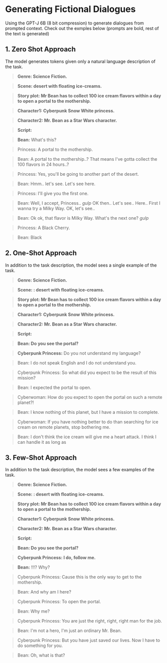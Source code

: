 # Generating Fictional Dialogues
Using the GPT-J 6B (8 bit compression) to generate dialogues from prompted context.
Check out the exmples below (prompts are bold, rest of the text is generated)

## 1. Zero Shot Approach
The model generates tokens given only a natural language description of the task.
> **Genre: Science Fiction.**

> **Scene: desert with floating ice-creams.**

> **Story plot: Mr Bean has to collect 100 ice cream flavors within a day to open a portal to the mothership.**

> **Character1: Cyberpunk Snow White princess.**

> **Character2: Mr. Bean as a Star Wars character.**

> **Script:**

> **Bean:** What's this?

> Princess: A portal to the mothership.

> Bean: A portal to the mothership..? That means I've gotta collect the 100 flavors in 24 hours..?

> Princess: Yes, you'll be going to another part of the desert.

> Bean: Hmm.. let's see. Let's see here.

> Princess: I'll give you the first one.

> Bean: Well, I accept, Princess.. *gulp* OK then.. Let's see.. Here.. First I wanna try a Milky Way. OK, let's see..

> Bean: Ok ok, that flavor is Milky Way. What's the next one? *gulp*

> Princess: A Black Cherry.

> Bean: Black

## 2. One-Shot Approach
In addition to the task description, the model sees a single example of the task. 
> **Genre: Science Fiction.**

> **Scene: : desert with floating ice-creams.**

> **Story plot: Mr Bean has to collect 100 ice cream flavors within a day to open a portal to the mothership.**

> **Character1: Cyberpunk Snow White princess.**

> **Character2: Mr. Bean as a Star Wars character.**

> **Script:**

> **Bean: Do you see the portal?**

> **Cyberpunk Princess:** Do you not understand my language?

> Bean: I do not speak English and I do not understand you.

> Cyberpunk Princess: So what did you expect to be the result of this mission?

> Bean: I expected the portal to open.

> Cyberwoman: How do you expect to open the portal on such a remote planet?!

> Bean: I know nothing of this planet, but I have a mission to complete.

> Cyberwoman: If you have nothing better to do than searching for ice cream on remote planets, stop bothering me.

> Bean: I don't think the ice cream will give me a heart attack. I think I can handle it as long as

## 3. Few-Shot Approach
In addition to the task description, the model sees a few examples of the task.
> **Genre: Science Fiction.**

> **Scene: : desert with floating ice-creams.**

> **Story plot: Mr Bean has to collect 100 ice cream flavors within a day to open a portal to the mothership.**

> **Character1: Cyberpunk Snow White princess.**

> **Character2: Mr. Bean as a Star Wars character.**

> **Script:**

> **Bean: Do you see the portal?**

> **Cyberpunk Princess: I do, follow me.**

> **Bean:** !!!? Why?

> Cyberpunk Princess: Cause this is the only way to get to the mothership.

> Bean: And why am I here?

> Cyberpunk Princess: To open the portal.

> Bean: Why me?

> Cyberpunk Princess: You are just the right, right, right man for the job.

> Bean: I'm not a hero, I'm just an ordinary Mr. Bean.

> Cyberpunk Princess: But you have just saved our lives. Now I have to do something for you.

> Bean: Oh, what is that?
